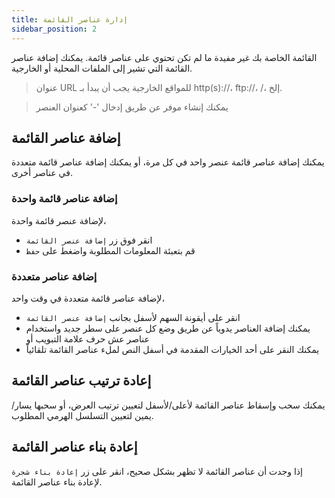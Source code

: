 ```yaml
---
title: إدارة عناصر القائمة
sidebar_position: 2
---
```


القائمة الخاصة بك غير مفيدة ما لم تكن تحتوي على عناصر قائمة. يمكنك إضافة عناصر القائمة التي تشير إلى الملفات المحلية أو الخارجية.

> عنوان URL للمواقع الخارجية يجب أن يبدأ بـ http(s)://، ftp://، /، إلخ.

> يمكنك إنشاء موفر عن طريق إدخال '-' كعنوان العنصر

## إضافة عناصر القائمة
يمكنك إضافة عناصر قائمة عنصر واحد في كل مرة، أو يمكنك إضافة عناصر قائمة متعددة في عناصر أخرى.

### إضافة عناصر قائمة واحدة
لإضافة عنصر قائمة واحدة،
* انقر فوق زر `إضافة عنصر القائمة`
* قم بتعبئة المعلومات المطلوبة واضغط على `حفظ`

### إضافة عناصر متعددة
لإضافة عناصر قائمة متعددة في وقت واحد،
* انقر على أيقونة السهم لأسفل بجانب `إضافة عنصر القائمة`
* يمكنك إضافة العناصر يدوياً عن طريق وضع كل عنصر على سطر جديد واستخدام عناصر عش حرف علامة التبويب أو
* يمكنك النقر على أحد الخيارات المقدمة في أسفل النص لملء عناصر القائمة تلقائياً

## إعادة ترتيب عناصر القائمة
يمكنك سحب وإسقاط عناصر القائمة لأعلى/لأسفل لتعيين ترتيب العرض، أو سحبها يسار/يمين لتعيين التسلسل الهرمي المطلوب.

## إعادة بناء عناصر القائمة
إذا وجدت أن عناصر القائمة لا تظهر بشكل صحيح، انقر على زر `إعادة بناء شجرة` لإعادة بناء عناصر القائمة.
